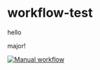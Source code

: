 # workflow-test
hello

major!

[![Manual workflow](https://github.com/gotbadger/workflow-test/actions/workflows/manual.yml/badge.svg?event=workflow_run)](https://github.com/gotbadger/workflow-test/actions/workflows/manual.yml)
